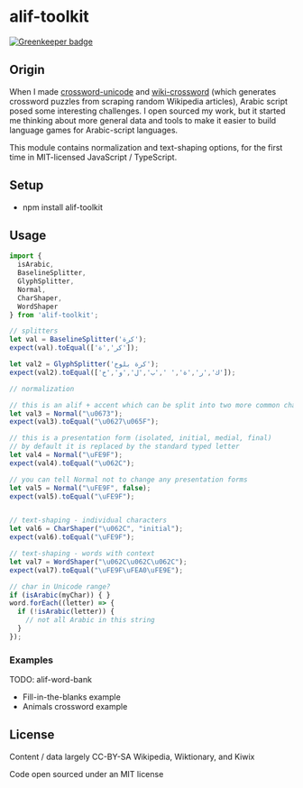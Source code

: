 # alif-toolkit

[![Greenkeeper badge](https://badges.greenkeeper.io/Georeactor/alif-toolkit.svg)](https://greenkeeper.io/)

## Origin

When I made <a href="https://github.com/mapmeld/crossword-unicode">crossword-unicode</a>
 and <a href="https://github.com/mapmeld/wiki-crossword">wiki-crossword</a>
(which generates crossword puzzles from scraping random Wikipedia articles),
Arabic script posed some interesting challenges. I open sourced my work, but
it started me thinking about more general data and tools to make it easier to
build language games for Arabic-script languages.

This module contains normalization and text-shaping options, for the
first time in MIT-licensed JavaScript / TypeScript.

## Setup

- npm install alif-toolkit

## Usage

```javascript
import {
  isArabic,
  BaselineSplitter,
  GlyphSplitter,
  Normal,
  CharShaper,
  WordShaper
} from 'alif-toolkit';

// splitters
let val = BaselineSplitter('كرة');
expect(val).toEqual(['كر','ة']);

let val2 = GlyphSplitter('كرة بلوخ');
expect(val2).toEqual(['ك','ر','ة',' ','ب','ل','و','خ']);

// normalization

// this is an alif + accent which can be split into two more common chars
let val3 = Normal("\u0673");
expect(val3).toEqual("\u0627\u065F");

// this is a presentation form (isolated, initial, medial, final)
// by default it is replaced by the standard typed letter
let val4 = Normal("\uFE9F");
expect(val4).toEqual("\u062C");

// you can tell Normal not to change any presentation forms
let val5 = Normal("\uFE9F", false);
expect(val5).toEqual("\uFE9F");


// text-shaping - individual characters
let val6 = CharShaper("\u062C", "initial");
expect(val6).toEqual("\uFE9F");

// text-shaping - words with context
let val7 = WordShaper("\u062C\u062C\u062C");
expect(val7).toEqual("\uFE9F\uFEA0\uFE9E");

// char in Unicode range?
if (isArabic(myChar)) { }
word.forEach((letter) => {
  if (!isArabic(letter)) {
    // not all Arabic in this string
  }
});
```

### Examples

TODO: alif-word-bank
- Fill-in-the-blanks example
- Animals crossword example

## License

Content / data largely CC-BY-SA Wikipedia, Wiktionary, and Kiwix

Code open sourced under an MIT license
